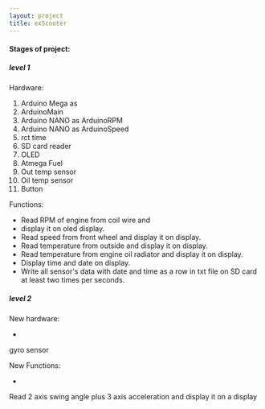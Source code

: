 ```yaml
---
layout: project
title: exScooter
---
```


#### Stages of project:  
##### level 1  
Hardware:  
1. Arduino Mega as  
2. ArduinoMain  
3. Arduino NANO as ArduinoRPM
4. Arduino NANO as ArduinoSpeed
5. rct time  
6. SD card reader
7. OLED
8. Atmega Fuel
9. Out temp sensor
10. Oil temp sensor
11. Button

Functions:  

* Read RPM of engine from coil wire and  
* display it on oled display.  
* Read speed from front wheel and display it on display.  
* Read temperature from outside and display it on display.  
* Read temperature from engine oil radiator and display it on display.  
* Display time and date on display.  
* Write all sensor's data with date and time as a row in txt file on SD card at least two times per seconds.

##### level 2  
New hardware:  
* <span style="color:green">
gyro sensor
</span>

New Functions:  
* <span style="color:green">
Read 2 axis swing angle plus 3 axis acceleration and display it on a display
</span>
